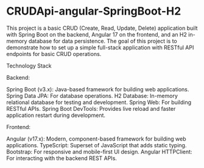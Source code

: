 # CRUDApi-angular-SpringBoot-H2



This project is a basic CRUD (Create, Read, Update, Delete) application built with Spring Boot on the backend, Angular 17 on the frontend, and an H2 in-memory database for data persistence. The goal of this project is to demonstrate how to set up a simple full-stack application with RESTful API endpoints for basic CRUD operations.



Technology Stack

Backend:

Spring Boot (v3.x): Java-based framework for building web applications.
Spring Data JPA: For database operations.
H2 Database: In-memory relational database for testing and development.
Spring Web: For building RESTful APIs.
Spring Boot DevTools: Provides live reload and faster application restart during development.


Frontend:

Angular (v17.x): Modern, component-based framework for building web applications.
TypeScript: Superset of JavaScript that adds static typing.
Bootstrap: For responsive and mobile-first UI design.
Angular HTTPClient: For interacting with the backend REST APIs.
